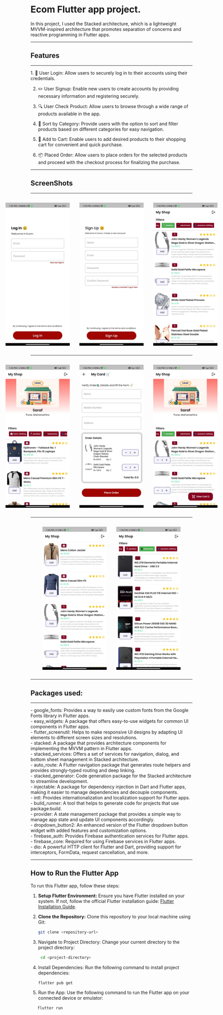# Ecom Flutter app project.

In this project, I used the Stacked architecture, which is a lightweight MVVM-inspired architecture that promotes separation of concerns and reactive programming in Flutter apps.

<hr />

## Features
<hr />
1. 🔐 User Login: Allow users to securely log in to their accounts using their credentials.

2. ✏️ User Signup: Enable new users to create accounts by providing necessary information and registering securely.

3. 🔍 User Check Product: Allow users to browse through a wide range of products available in the app.

4. 🔄 Sort by Category: Provide users with the option to sort and filter products based on different categories for easy navigation.

5. 🛒 Add to Cart: Enable users to add desired products to their shopping cart for convenient and quick purchase.

6. 📦 Placed Order: Allow users to place orders for the selected products and proceed with the checkout process for finalizing the purchase.
<hr />

## ScreenShots
<hr />
<div style="display:flex; justify-content:center;">
    <img src="screenshot/IMG-20240211-WA0006.jpg" alt="screenshot1" width="200" style="padding: 15px 15px;" />
    <img src="screenshot/IMG-20240211-WA0002.jpg" alt="screenshot2" width="200" style="padding: 15px 15px;"/>
    <img src="screenshot/IMG-20240211-WA0003.jpg" alt="screenshot3" width="200" style="padding: 15px 15px;"/>
</div>
<hr />
<div style="display:flex; justify-content:center;">
    <img src="screenshot/IMG-20240211-WA0004.jpg" alt="screenshot1" width="200" style="padding: 15px 15px;"/>
    <img src="screenshot/IMG-20240211-WA0001.jpg" alt="screenshot2" width="200" style="padding: 15px 15px;"/>
    <img src="screenshot/IMG-20240211-WA0007.jpg" alt="screenshot3" width="200" style="padding: 15px 15px;"/>
</div>
<hr />
<div style="display:flex; justify-content:center;">
    <img src="screenshot/IMG-20240211-WA0008.jpg" alt="screenshot1" width="200" style="padding: 15px 15px;"/>
    <img src="screenshot/IMG-20240211-WA0005.jpg" alt="screenshot2" width="200" style="padding: 15px 15px;"/>
</div>
<hr />
 




## Packages used:
<hr />
- google_fonts: Provides a way to easily use custom fonts from the Google Fonts library in Flutter apps.
<br>
- easy_widgets: A package that offers easy-to-use widgets for common UI components in Flutter apps.
<br>
- flutter_screenutil: Helps to make responsive UI designs by adapting UI elements to different screen sizes and resolutions.
<br>
- stacked: A package that provides architecture components for implementing the MVVM pattern in Flutter apps.
<br>
- stacked_services: Offers a set of services for navigation, dialog, and bottom sheet management in Stacked architecture.
<br>
- auto_route: A Flutter navigation package that generates route helpers and provides strongly-typed routing and deep linking.
<br>
- stacked_generator: Code generation package for the Stacked architecture to streamline development.
<br>
- injectable: A package for dependency injection in Dart and Flutter apps, making it easier to manage dependencies and decouple components.
<br>
- intl: Provides internationalization and localization support for Flutter apps.
<br>
- build_runner: A tool that helps to generate code for projects that use package:build.
<br>
- provider: A state management package that provides a simple way to manage app state and update UI components accordingly.
<br>
- dropdown_button2: An enhanced version of the Flutter dropdown button widget with added features and customization options.
<br>
- firebase_auth: Provides Firebase authentication services for Flutter apps.
<br>
- firebase_core: Required for using Firebase services in Flutter apps.
<br>
- dio: A powerful HTTP client for Flutter and Dart, providing support for interceptors, FormData, request cancellation, and more.
<br>
<hr />

## How to Run the Flutter App

To run this Flutter app, follow these steps:

1. **Setup Flutter Environment:** Ensure you have Flutter installed on your system. If not, follow the official Flutter installation guide: [Flutter Installation Guide](https://flutter.dev/docs/get-started/install).

2. **Clone the Repository:** Clone this repository to your local machine using Git:
   ```bash
   git clone <repository-url>
   ```
3. Navigate to Project Directory: Change your current directory to the project directory:
   ```bash
    cd <project-directory>  
   ``` 
   
4. Install Dependencies: Run the following command to install project dependencies:
   ```bash
   flutter pub get
   ```
5. Run the App: Use the following command to run the Flutter app on your connected device or emulator:
  ```bash
     flutter run
```

